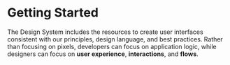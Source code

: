# Getting Started

The Design System includes the resources to create user interfaces consistent
with our principles, design language, and best practices. Rather than focusing
on pixels, developers can focus on application logic, while designers can focus
on **user experience**, **interactions**, and **flows**.
